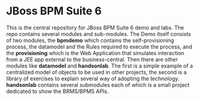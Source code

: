 JBoss BPM Suite 6
=========

This is the central repository for JBoss BPM Suite 6 demo and labs.
The repo contains several modules and sub-modules. The Demo itself consists of two modules, the **bpmdemo** which contains the self-provisioning process, the datamodel and the Rules required to execute the process, and the **provisioning** which is the Web Application that simulates interaction from a JEE app external to the business-central.
Then there are other modules like **datamodel** and **handsonlab**. The first is a simple example of a centralized model of objects to be used in other projects, the second is a library of exercises to explain several way of adopting the technology. **handsonlab** contains several submodules each of which is a small project dedicated to show the BRMS/BPMS APIs. 
